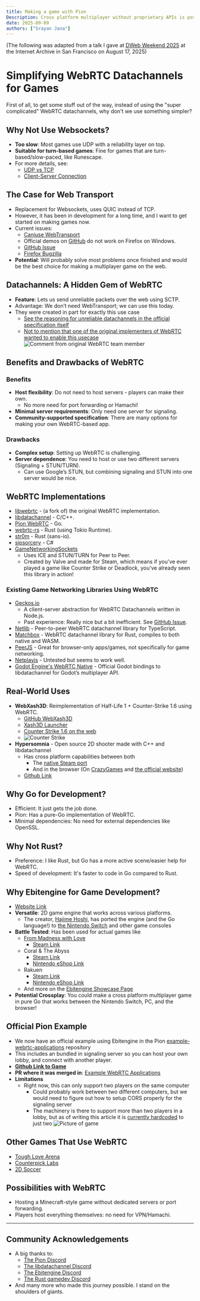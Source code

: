 ```yaml
---
title: Making a game with Pion
Description: Cross platform multiplayer without proprietary APIs is possible thanks to Pion!
date: 2025-09-09
authors: ["Srayan Jana"]
---
```


(The following was adapted from a talk I gave at [DWeb Weekend 2025](https://dwebseminar.org/weekend/) at the Internet Archive in San Francisco on August 17, 2025)

# Simplifying WebRTC Datachannels for Games

First of all, to get some stuff out of the way, instead of using the "super complicated" WebRTC datachannels, why don't we use something simpler?

## Why Not Use Websockets?

- **Too slow**: Most games use UDP with a reliability layer on top.
- **Suitable for turn-based games**: Fine for games that are turn-based/slow-paced, like Runescape.
- For more details, see:
  - [UDP vs TCP](https://gafferongames.com/post/udp_vs_tcp/)
  - [Client-Server Connection](https://gafferongames.com/post/client_server_connection/)

## The Case for Web Transport

- Replacement for Websockets, uses QUIC instead of TCP.
- However, it has been in development for a long time, and I want to get started on making games now.
- Current issues:
  - [Caniuse WebTransport](https://caniuse.com/webtransport)
  - Official demos on [GitHub](https://github.com/w3c/webtransport) do not work on Firefox on Windows.
  - [GitHub Issue](https://github.com/w3c/webtransport/issues/675)
  - [Firefox Bugzilla](https://bugzilla.mozilla.org/show_bug.cgi?id=1969090)
- **Potential**: Will probably solve most problems once finished and would be the best choice for making a multiplayer game on the web.

## Datachannels: A Hidden Gem of WebRTC

- **Feature**: Lets us send unreliable packets over the web using SCTP.
- Advantage: We don’t need WebTransport; we can use this today.
- They were created in part for exactly this use case 
  - [See the reasoning for unreliable datachannels in the official specification itself](https://datatracker.ietf.org/doc/html/rfc8831#name-use-cases-for-unreliable-da)
  - [Not to mention that one of the original implementers of WebRTC wanted to enable this usecase](https://news.ycombinator.com/item?id=13264952)
![Comment from original WebRTC team member](/img/comment_from_webrtc_team.png)

## Benefits and Drawbacks of WebRTC

### Benefits

- **Host flexibility**: Do not need to host servers - players can make their own.
  - No more need for port forwarding or Hamachi!
- **Minimal server requirements**: Only need one server for signaling.
- **Community-supported specification**: There are many options for making your own WebRTC-based app.

### Drawbacks

- **Complex setup**: Setting up WebRTC is challenging.
- **Server dependence**: You need to host or use two different servers (Signaling + STUN/TURN).
  - Can use Google’s STUN, but combining signaling and STUN into one server would be nice.

## WebRTC Implementations

- [libwebrtc](https://github.com/webrtc-sdk/libwebrtc?tab=readme-ov-file) - (a fork of) the original WebRTC implementation.
- [libdatachannel](https://github.com/paullouisageneau/libdatachannel) - C/C++.
- [Pion WebRTC](https://github.com/pion/webrtc) - Go.
- [webrtc-rs](https://github.com/webrtc-rs/webrtc) - Rust (using Tokio Runtime).
- [str0m](https://github.com/algesten/str0m) - Rust (sans-io).
- [sipsorcery](https://github.com/sipsorcery-org/sipsorcery) - C#
- [GameNetworkingSockets](https://github.com/ValveSoftware/GameNetworkingSockets) 
  - Uses ICE and STUN/TURN for Peer to Peer.
  - Created by Valve and made for Steam, which means if you've ever played a game like Counter Strike or Deadlock, you've already seen this library in action!

### Existing Game Networking Libraries Using WebRTC

- [Geckos.io](https://github.com/geckosio/geckos.io)
  - A client-server abstraction for WebRTC Datachannels written in Node.js.
  - Past experience: Really nice but a bit inefficient. See [GitHub Issue](https://github.com/geckosio/geckos.io/issues/269).
- [Netlib](https://github.com/poki/netlib) - Peer-to-peer WebRTC datachannel library for TypeScript.
- [Matchbox](https://github.com/johanhelsing/matchbox) - WebRTC datachannel library for Rust, compiles to both native and WASM.
- [PeerJS](https://github.com/peers/peerjs) - Great for browser-only apps/games, not specifically for game networking.
- [Netplayjs](https://github.com/rameshvarun/netplayjs) - Untested but seems to work well.
- [Godot Engine's WebRTC Native](https://github.com/godotengine/webrtc-native) - Official Godot bindings to libdatachannel for Godot’s multiplayer API.

## Real-World Uses

- **WebXash3D**: Reimplementation of Half-Life 1 + Counter-Strike 1.6 using WebRTC.
  - [GitHub WebXash3D](https://github.com/yohimik/webxash3d-fwgs)
  - [Xash3D Launcher](https://github.com/ololoken/xash3d-launcher)
  - [Counter Strike 1.6 on the web](https://turch.in/cs/index.html)
  - ![Counter Strike](/img/counter_strike_on_the_web.png)
- **Hypersomnia** - Open source 2D shooter made with C++ and libdatachannel
  - Has cross platform capabilities between both 
    - The [native Steam port](https://store.steampowered.com/app/2660970/Hypersomnia/) 
    - And in the browser (On [CrazyGames](https://www.crazygames.com/game/hypersomnia) and [the official website](https://hypersomnia.io/))
  - [Github Link](https://github.com/TeamHypersomnia/Hypersomnia)
## Why Go for Development?

- Efficient: It just gets the job done.
- Pion: Has a pure-Go implementation of WebRTC.
- Minimal dependencies: No need for external dependencies like OpenSSL.

## Why Not Rust?

- Preference: I like Rust, but Go has a more active scene/easier help for WebRTC.
- Speed of development: It's faster to code in Go compared to Rust.

## Why Ebitengine for Game Development?
- [Website Link](https://ebitengine.org/)
- **Versatile**: 2D game engine that works across various platforms.
  - The creator, [Hajime Hoshi](https://hajimehoshi.com/), has ported the engine (and the Go language!) to [the Nintendo Switch](https://ebitengine.org/en/blog/native_compiling_for_nintendo_switch.html) and other game consoles
- **Battle Tested**: Has been used for actual games like 
  - [From Madness with Love](https://playism.com/en/game/frommadness-withlove/)
    - [Steam Link](https://store.steampowered.com/app/2101130/From_Madness_with_Love/)
  - Coral & The Abyss
    - [Steam Link](https://store.steampowered.com/app/3123920/Coral__The_Abyss/)
    - [Nintendo eShop Link](https://www.nintendo.com/us/store/products/coral-and-the-abyss-switch/)
  - Rakuen
    - [Steam Link](https://store.steampowered.com/app/559210/Rakuen/)
    - [Nintendo eShop Link](https://www.nintendo.com/us/store/products/rakuen-deluxe-edition-switch/)
  - And more on the [Ebitengine Showcase Page](https://ebitengine.org/en/showcase.html)
- **Potential Crossplay**: You could make a cross platform multiplayer game in pure Go that works between the Nintendo Switch, PC, and the browser!

## Official Pion Example
- We now have an official example using Ebitengine in the Pion [example-webrtc-applications](https://github.com/pion/example-webrtc-applications) repository
- This includes an bundled in signaling server so you can host your own lobby, and connect with another player.
- [**Github Link to Game**](https://github.com/pion/example-webrtc-applications/tree/master/ebiten-game)
- **PR where it was merged in**: [Example WebRTC Applications](https://github.com/pion/example-webrtc-applications/pull/351)
- **Limitations**
  - Right now, this can only support two players on the same computer
    - Could probably work between two different computers, but we would need to figure out how to setup CORS properly for the signaling server
    - The machinery is there to support more than two players in a lobby, but as of writing this article it is [currently hardcoded](https://github.com/pion/example-webrtc-applications/blob/5c7005933879d34fa19b4d0c744bb884a247f5dc/ebiten-game/game/main.go#L154) to just two
![Picture of game](/img/game_on_web_and_desktop.png)

## Other Games That Use WebRTC

- [Tough Love Arena](https://toughlovearena.com/)
- [Counterpick Labs](https://www.counterpicklabs.com/)
- [2D Soccer](https://2dsoccer.com/)

## Possibilities with WebRTC

- Hosting a Minecraft-style game without dedicated servers or port forwarding.
- Players host everything themselves: no need for VPN/Hamachi.

---

## Community Acknowledgements

- A big thanks to:
  - [The Pion Discord](https://pion.ly/discord)
  - [The libdatachannel Discord](https://discord.gg/jXAP8jp3Nn)
  - [The Ebitengine Discord](https://discord.gg/3tVdM5H8cC)
  - [The Rust gamedev Discord](https://discord.com/invite/game-development-in-rust-676678179678715904)
- And many more who made this journey possible. I stand on the shoulders of giants.


